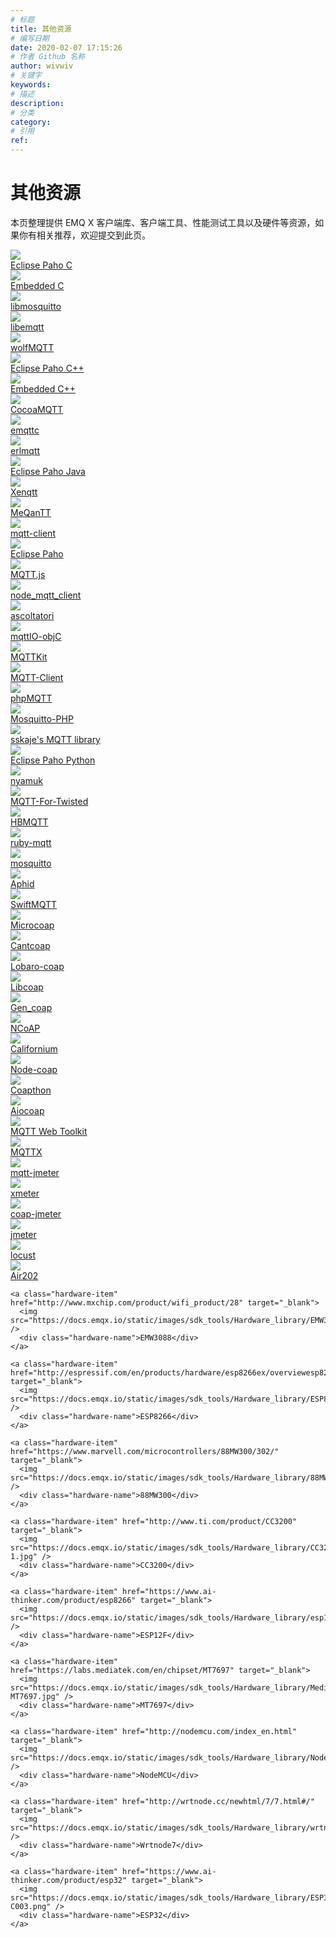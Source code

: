```yaml
---
# 标题
title: 其他资源
# 编写日期
date: 2020-02-07 17:15:26
# 作者 Github 名称
author: wivwiv
# 关键字
keywords:
# 描述
description:
# 分类
category:
# 引用
ref:
---
```


# 其他资源

本页整理提供 EMQ X 客户端库、客户端工具、性能测试工具以及硬件等资源，如果你有相关推荐，欢迎提交到此页。


<div class="development-hardware-warp">

  <a class="hardware-item" href="https://www.eclipse.org/paho/clients/c/" target="_blank">
    <img src="https://docs.emqx.io/static/images/sdk_tools/c.png" />
    <div class="hardware-name">Eclipse Paho C</div>
  </a>


  <a class="hardware-item" href="https://www.eclipse.org/paho/clients/c/embedded/" target="_blank">
    <img src="https://docs.emqx.io/static/images/sdk_tools/c.png" />
    <div class="hardware-name">Embedded C</div>
  </a>


  <a class="hardware-item" href="http://mosquitto.org/" target="_blank">
    <img src="https://docs.emqx.io/static/images/sdk_tools/c.png" />
    <div class="hardware-name">libmosquitto</div>
  </a>


  <a class="hardware-item" href="https://github.com/menudoproblema/libemqtt" target="_blank">
    <img src="https://docs.emqx.io/static/images/sdk_tools/c.png" />
    <div class="hardware-name">libemqtt</div>
  </a>


  <a class="hardware-item" href="https://github.com/wolfSSL/wolfMQTT" target="_blank">
    <img src="https://docs.emqx.io/static/images/sdk_tools/c.png" />
    <div class="hardware-name">wolfMQTT</div>
  </a>


  <a class="hardware-item" href="https://www.eclipse.org/paho/clients/cpp/" target="_blank">
    <img src="https://docs.emqx.io/static/images/sdk_tools/cpp.png" />
    <div class="hardware-name">Eclipse Paho C++</div>
  </a>


  <a class="hardware-item" href="https://www.eclipse.org/paho/clients/c/embedded/" target="_blank">
    <img src="https://docs.emqx.io/static/images/sdk_tools/cpp.png" />
    <div class="hardware-name">Embedded C++</div>
  </a>


  <a class="hardware-item" href="https://github.com/emqtt/CocoaMQTT" target="_blank">
    <img src="https://docs.emqx.io/static/images/sdk_tools/swift.png" />
    <div class="hardware-name">CocoaMQTT</div>
  </a>


  <a class="hardware-item" href="https://github.com/emqtt/emqttc" target="_blank">
    <img src="https://docs.emqx.io/static/images/sdk_tools/erlang.png" />
    <div class="hardware-name">emqttc</div>
  </a>


  <a class="hardware-item" href="https://github.com/squaremo/erlmqtt" target="_blank">
    <img src="https://docs.emqx.io/static/images/sdk_tools/erlang.png" />
    <div class="hardware-name">erlmqtt</div>
  </a>


  <a class="hardware-item" href="https://github.com/eclipse/paho.mqtt.java" target="_blank">
    <img src="https://docs.emqx.io/static/images/sdk_tools/java.png" />
    <div class="hardware-name">Eclipse Paho Java</div>
  </a>


  <a class="hardware-item" href="https://github.com/TwoGuysFromKabul/xenqtt" target="_blank">
    <img src="https://docs.emqx.io/static/images/sdk_tools/java.png" />
    <div class="hardware-name">Xenqtt</div>
  </a>


  <a class="hardware-item" href="https://github.com/AlbinTheander/MeQanTT" target="_blank">
    <img src="https://docs.emqx.io/static/images/sdk_tools/java.png" />
    <div class="hardware-name">MeQanTT</div>
  </a>


  <a class="hardware-item" href="https://github.com/fusesource/mqtt-client" target="_blank">
    <img src="https://docs.emqx.io/static/images/sdk_tools/java.png" />
    <div class="hardware-name">mqtt-client</div>
  </a>


  <a class="hardware-item" href="https://github.com/eclipse/paho.mqtt.javascript" target="_blank">
    <img src="https://docs.emqx.io/static/images/sdk_tools/javascript.png" />
    <div class="hardware-name">Eclipse Paho</div>
  </a>


  <a class="hardware-item" href="https://github.com/mqttjs/MQTT.js" target="_blank">
    <img src="https://docs.emqx.io/static/images/sdk_tools/javascript.png" />
    <div class="hardware-name">MQTT.js</div>
  </a>


  <a class="hardware-item" href="https://github.com/yilun/node_mqtt_client" target="_blank">
    <img src="https://docs.emqx.io/static/images/sdk_tools/javascript.png" />
    <div class="hardware-name">node_mqtt_client</div>
  </a>


  <a class="hardware-item" href="https://github.com/mcollina/ascoltatori" target="_blank">
    <img src="https://docs.emqx.io/static/images/sdk_tools/javascript.png" />
    <div class="hardware-name">ascoltatori</div>
  </a>


  <a class="hardware-item" href="https://github.com/GrayWang/mqttIO-objC" target="_blank">
    <img src="https://docs.emqx.io/static/images/sdk_tools/objectivec.png" />
    <div class="hardware-name">mqttIO-objC</div>
  </a>


  <a class="hardware-item" href="https://github.com/jmesnil/MQTTKit" target="_blank">
    <img src="https://docs.emqx.io/static/images/sdk_tools/objectivec.png" />
    <div class="hardware-name">MQTTKit</div>
  </a>


  <a class="hardware-item" href="https://github.com/ckrey/MQTT-Client-Framework" target="_blank">
    <img src="https://docs.emqx.io/static/images/sdk_tools/objectivec.png" />
    <div class="hardware-name">MQTT-Client</div>
  </a>


  <a class="hardware-item" href="https://github.com/bluerhinos/phpMQTT" target="_blank">
    <img src="https://docs.emqx.io/static/images/sdk_tools/php.png" />
    <div class="hardware-name">phpMQTT</div>
  </a>


  <a class="hardware-item" href="https://github.com/mgdm/Mosquitto-PHP" target="_blank">
    <img src="https://docs.emqx.io/static/images/sdk_tools/php.png" />
    <div class="hardware-name">Mosquitto-PHP</div>
  </a>


  <a class="hardware-item" href="https://github.com/sskaje/mqtt" target="_blank">
    <img src="https://docs.emqx.io/static/images/sdk_tools/php.png" />
    <div class="hardware-name">sskaje's MQTT library</div>
  </a>


  <a class="hardware-item" href="https://github.com/eclipse/paho.mqtt.python" target="_blank">
    <img src="https://docs.emqx.io/static/images/sdk_tools/python.png" />
    <div class="hardware-name">Eclipse Paho Python</div>
  </a>


  <a class="hardware-item" href="https://github.com/iwanbk/nyamuk" target="_blank">
    <img src="https://docs.emqx.io/static/images/sdk_tools/python.png" />
    <div class="hardware-name">nyamuk</div>
  </a>


  <a class="hardware-item" href="https://github.com/adamvr/MQTT-For-Twisted-Python" target="_blank">
    <img src="https://docs.emqx.io/static/images/sdk_tools/python.png" />
    <div class="hardware-name">MQTT-For-Twisted</div>
  </a>


  <a class="hardware-item" href="https://github.com/beerfactory/hbmqtt" target="_blank">
    <img src="https://docs.emqx.io/static/images/sdk_tools/python.png" />
    <div class="hardware-name">HBMQTT</div>
  </a>


  <a class="hardware-item" href="https://github.com/njh/ruby-mqtt" target="_blank">
    <img src="https://docs.emqx.io/static/images/sdk_tools/ruby.png" />
    <div class="hardware-name">ruby-mqtt</div>
  </a>


  <a class="hardware-item" href="https://github.com/xively/mosquitto" target="_blank">
    <img src="https://docs.emqx.io/static/images/sdk_tools/ruby.png" />
    <div class="hardware-name">mosquitto</div>
  </a>


  <a class="hardware-item" href="https://github.com/IBM-Swift/Aphid" target="_blank">
    <img src="https://docs.emqx.io/static/images/sdk_tools/swift.png" />
    <div class="hardware-name">Aphid</div>
  </a>


  <a class="hardware-item" href="https://github.com/aciidb0mb3r/SwiftMQTT" target="_blank">
    <img src="https://docs.emqx.io/static/images/sdk_tools/swift.png" />
    <div class="hardware-name">SwiftMQTT</div>
  </a>

</div>



<div class="development-hardware-warp">

  <a class="hardware-item" href="https://github.com/1248/microcoap" target="_blank">
    <img src="https://docs.emqx.io/static/images/sdk_tools/c.png" />
    <div class="hardware-name">Microcoap</div>
  </a>


  <a class="hardware-item" href="https://github.com/staropram/cantcoap" target="_blank">
    <img src="https://docs.emqx.io/static/images/sdk_tools/c.png" />
    <div class="hardware-name">Cantcoap</div>
  </a>


  <a class="hardware-item" href="http://www.lobaro.com/lobaro-coap/" target="_blank">
    <img src="https://docs.emqx.io/static/images/sdk_tools/c.png" />
    <div class="hardware-name">Lobaro-coap</div>
  </a>


  <a class="hardware-item" href="https://github.com/obgm/libcoap" target="_blank">
    <img src="https://docs.emqx.io/static/images/sdk_tools/c.png" />
    <div class="hardware-name">Libcoap</div>
  </a>


  <a class="hardware-item" href="https://github.com/gotthardp/gen_coap" target="_blank">
    <img src="https://docs.emqx.io/static/images/sdk_tools/erlang.png" />
    <div class="hardware-name">Gen_coap</div>
  </a>


  <a class="hardware-item" href="https://github.com/okleine/nCoAP" target="_blank">
    <img src="https://docs.emqx.io/static/images/sdk_tools/java.png" />
    <div class="hardware-name">NCoAP</div>
  </a>


  <a class="hardware-item" href="https://github.com/eclipse/californium" target="_blank">
    <img src="https://docs.emqx.io/static/images/sdk_tools/java.png" />
    <div class="hardware-name">Californium</div>
  </a>


  <a class="hardware-item" href="https://github.com/mcollina/node-coap" target="_blank">
    <img src="https://docs.emqx.io/static/images/sdk_tools/nodejs.png" />
    <div class="hardware-name">Node-coap</div>
  </a>


  <a class="hardware-item" href="https://github.com/Tanganelli/CoAPthon" target="_blank">
    <img src="https://docs.emqx.io/static/images/sdk_tools/python.png" />
    <div class="hardware-name">Coapthon</div>
  </a>


  <a class="hardware-item" href="https://github.com/chrysn/aiocoap" target="_blank">
    <img src="https://docs.emqx.io/static/images/sdk_tools/python.png" />
    <div class="hardware-name">Aiocoap</div>
  </a>

</div>



<div class="development-hardware-warp">

  <a class="hardware-item" href="http://tools.emqx.io/" target="_blank">
    <img src="https://docs.emqx.io/static/images/sdk_tools/mqtt_tools.png" />
    <div class="hardware-name">MQTT Web Toolkit</div>
  </a>


  <a class="hardware-item" href="https://github.com/emqx/MQTTX" target="_blank">
    <img src="https://docs.emqx.io/static/images/sdk_tools/mqttx.png" />
    <div class="hardware-name">MQTTX</div>
  </a>

</div>




<div class="development-hardware-warp">

  <a class="hardware-item" href="https://github.com/emqx/mqtt-jmeter" target="_blank">
    <img src="https://docs.emqx.io/static/images/sdk_tools/xmeter.png" />
    <div class="hardware-name">mqtt-jmeter</div>
  </a>


  <a class="hardware-item" href="https://www.xmeter.net/" target="_blank">
    <img src="https://docs.emqx.io/static/images/sdk_tools/xmeter.png" />
    <div class="hardware-name">xmeter</div>
  </a>


  <a class="hardware-item" href="https://github.com/emqx/coap-jmeter" target="_blank">
    <img src="https://docs.emqx.io/static/images/sdk_tools/xmeter.png" />
    <div class="hardware-name">coap-jmeter</div>
  </a>


  <a class="hardware-item" href="http://jmeter.apache.org/" target="_blank">
    <img src="https://docs.emqx.io/static/images/sdk_tools/apache.png" />
    <div class="hardware-name">jmeter</div>
  </a>


  <a class="hardware-item" href="http://locust.io/" target="_blank">
    <img src="https://docs.emqx.io/static/images/sdk_tools/locust.png" />
    <div class="hardware-name">locust</div>
  </a>

</div>


  <div class="development-hardware-warp">
    <a class="hardware-item" href="http://www.openluat.com/" target="_blank">
      <img src="https://docs.emqx.io/static/images/sdk_tools/Hardware_library/Air202.png" />
      <div class="hardware-name">Air202</div>
    </a>

    <a class="hardware-item" href="http://www.mxchip.com/product/wifi_product/28" target="_blank">
      <img src="https://docs.emqx.io/static/images/sdk_tools/Hardware_library/EMW3088.jpg" />
      <div class="hardware-name">EMW3088</div>
    </a>

    <a class="hardware-item" href="http://espressif.com/en/products/hardware/esp8266ex/overviewesp8266ex/overview" target="_blank">
      <img src="https://docs.emqx.io/static/images/sdk_tools/Hardware_library/ESP8266.png" />
      <div class="hardware-name">ESP8266</div>
    </a>

    <a class="hardware-item" href="https://www.marvell.com/microcontrollers/88MW300/302/" target="_blank">
      <img src="https://docs.emqx.io/static/images/sdk_tools/Hardware_library/88MW300.png" />
      <div class="hardware-name">88MW300</div>
    </a>

    <a class="hardware-item" href="http://www.ti.com/product/CC3200" target="_blank">
      <img src="https://docs.emqx.io/static/images/sdk_tools/Hardware_library/CC3200-1.jpg" />
      <div class="hardware-name">CC3200</div>
    </a>

    <a class="hardware-item" href="https://www.ai-thinker.com/product/esp8266" target="_blank">
      <img src="https://docs.emqx.io/static/images/sdk_tools/Hardware_library/esp12f.png" />
      <div class="hardware-name">ESP12F</div>
    </a>

    <a class="hardware-item" href="https://labs.mediatek.com/en/chipset/MT7697" target="_blank">
      <img src="https://docs.emqx.io/static/images/sdk_tools/Hardware_library/MediaTek-MT7697.jpg" />
      <div class="hardware-name">MT7697</div>
    </a>

    <a class="hardware-item" href="http://nodemcu.com/index_en.html" target="_blank">
      <img src="https://docs.emqx.io/static/images/sdk_tools/Hardware_library/NodeMCU.jpg" />
      <div class="hardware-name">NodeMCU</div>
    </a>

    <a class="hardware-item" href="http://wrtnode.cc/newhtml/7/7.html#/" target="_blank">
      <img src="https://docs.emqx.io/static/images/sdk_tools/Hardware_library/wrtnode7.png" />
      <div class="hardware-name">Wrtnode7</div>
    </a>

    <a class="hardware-item" href="https://www.ai-thinker.com/product/esp32" target="_blank">
      <img src="https://docs.emqx.io/static/images/sdk_tools/Hardware_library/ESP32-C003.png" />
      <div class="hardware-name">ESP32</div>
    </a>
  </div>
